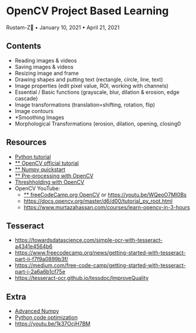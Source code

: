 # OpenCV Project Based Learning
Rustam-Z🚀 • January 10, 2021 • April 21, 2021

## Contents
- Reading images & videos
- Saving images & videos
- Resizing image and frame
- Drawing shapes and putting text (rectangle, circle, line, text)
- Image properties (edit pixel value, ROI, working with channels)
- Essential / Basic functions (grayscale, blur, dilation & erosion, edge cascade)
- Image transformations (translation=shifting, rotation, flip)
- Image contours
- *Smoothing Images
- Morphological Transformations (erosion, dilation, opening, closing0

## Resources
- [Python tutorial](https://docs.python.org/3/tutorial/)
- [** OpenCV official tutorial](https://docs.opencv.org/master/d6/d00/tutorial_py_root.html)
- [** Numpy quickstart](https://numpy.org/devdocs/user/quickstart.html)
- [** Pre-processing with OpenCV](https://docs.opencv.org/master/d2/d96/tutorial_py_table_of_contents_imgproc.html)
- [Threshholding with OpenCV](https://docs.opencv.org/master/d7/d4d/tutorial_py_thresholding.html)
- OpenCV YouTube:
    - [** freeCodeCamp.org OpenCV](https://youtu.be/oXlwWbU8l2o) or https://youtu.be/WQeoO7MI0Bs
    - https://docs.opencv.org/master/d6/d00/tutorial_py_root.html
    - https://www.murtazahassan.com/courses/learn-opencv-in-3-hours

## Tesseract
- https://towardsdatascience.com/simple-ocr-with-tesseract-a4341e4564b6
- https://www.freecodecamp.org/news/getting-started-with-tesseract-part-ii-f7f9a0899b3f/
- https://medium.com/free-code-camp/getting-started-with-tesseract-part-i-2a6a6b1cf75e
- https://tesseract-ocr.github.io/tessdoc/ImproveQuality

## Extra
- [Advanced Numpy](http://scipy-lectures.org/advanced/advanced_numpy/index.html#advanced-numpy)
- [Python code optimization](https://wiki.python.org/moin/PythonSpeed/PerformanceTips)
- https://youtu.be/1k37OcjH7BM